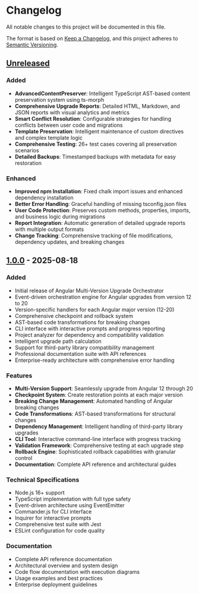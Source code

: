 # Changelog

All notable changes to this project will be documented in this file.

The format is based on [Keep a Changelog](https://keepachangelog.com/en/1.0.0/),
and this project adheres to [Semantic Versioning](https://semver.org/spec/v2.0.0.html).

## [Unreleased]

### Added
- **AdvancedContentPreserver**: Intelligent TypeScript AST-based content preservation system using ts-morph
- **Comprehensive Upgrade Reports**: Detailed HTML, Markdown, and JSON reports with visual analytics and metrics
- **Smart Conflict Resolution**: Configurable strategies for handling conflicts between user code and migrations
- **Template Preservation**: Intelligent maintenance of custom directives and complex template logic
- **Comprehensive Testing**: 26+ test cases covering all preservation scenarios
- **Detailed Backups**: Timestamped backups with metadata for easy restoration

### Enhanced
- **Improved npm Installation**: Fixed chalk import issues and enhanced dependency installation
- **Better Error Handling**: Graceful handling of missing tsconfig.json files
- **User Code Protection**: Preserves custom methods, properties, imports, and business logic during migrations
- **Report Integration**: Automatic generation of detailed upgrade reports with multiple output formats
- **Change Tracking**: Comprehensive tracking of file modifications, dependency updates, and breaking changes

## [1.0.0] - 2025-08-18

### Added
- Initial release of Angular Multi-Version Upgrade Orchestrator
- Event-driven orchestration engine for Angular upgrades from version 12 to 20
- Version-specific handlers for each Angular major version (12-20)
- Comprehensive checkpoint and rollback system
- AST-based code transformations for breaking changes
- CLI interface with interactive prompts and progress reporting
- Project analyzer for dependency and compatibility validation
- Intelligent upgrade path calculation
- Support for third-party library compatibility management
- Professional documentation suite with API references
- Enterprise-ready architecture with comprehensive error handling

### Features
- **Multi-Version Support**: Seamlessly upgrade from Angular 12 through 20
- **Checkpoint System**: Create restoration points at each major version
- **Breaking Change Management**: Automated handling of Angular breaking changes
- **Code Transformations**: AST-based transformations for structural changes
- **Dependency Management**: Intelligent handling of third-party library upgrades
- **CLI Tool**: Interactive command-line interface with progress tracking
- **Validation Framework**: Comprehensive testing at each upgrade step
- **Rollback Engine**: Sophisticated rollback capabilities with granular control
- **Documentation**: Complete API reference and architectural guides

### Technical Specifications
- Node.js 16+ support
- TypeScript implementation with full type safety
- Event-driven architecture using EventEmitter
- Commander.js for CLI interface
- Inquirer for interactive prompts
- Comprehensive test suite with Jest
- ESLint configuration for code quality

### Documentation
- Complete API reference documentation
- Architectural overview and system design
- Code flow documentation with execution diagrams
- Usage examples and best practices
- Enterprise deployment guidelines

[Unreleased]: https://github.com/sahassakhare/ng-upgrade/compare/v1.0.0...HEAD
[1.0.0]: https://github.com/sahassakhare/ng-upgrade/releases/tag/v1.0.0
